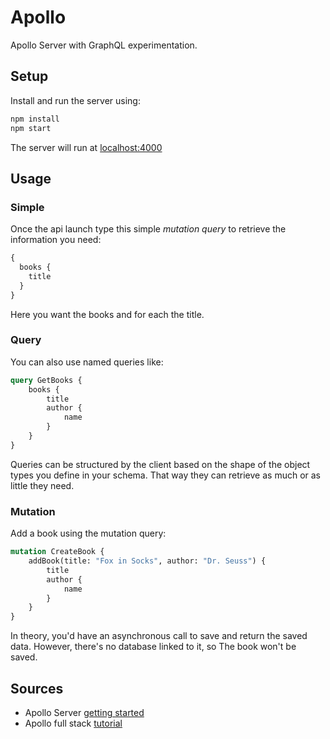 # Apollo

Apollo Server with GraphQL experimentation.

## Setup

Install and run the server using:

```bash
npm install
npm start
```

The server will run at [localhost:4000](http://localhost:4000/)

## Usage

### Simple
Once the api launch type this simple _mutation query_ to retrieve the information you need:

```graphql
{
  books {
    title
  }
}
```

Here you want the books and for each the title.

### Query

You can also use named queries like:

```graphql
query GetBooks {
    books {
        title
        author {
            name
        }
    }
}
```

Queries can be structured by the client based on the shape of the object types you define in your schema.
That way they can retrieve as much or as little they need.

### Mutation

Add a book using the mutation query:

```graphql
mutation CreateBook {
    addBook(title: "Fox in Socks", author: "Dr. Seuss") {
        title
        author {
            name
        }
    }
}
```

In theory, you'd have an asynchronous call to save and return the saved data.
However, there's no database linked to it, so The book won't be saved.

## Sources

- Apollo Server [getting started](https://www.apollographql.com/docs/apollo-server/getting-started/)
- Apollo full stack [tutorial](https://www.apollographql.com/docs/tutorial/introduction/)
